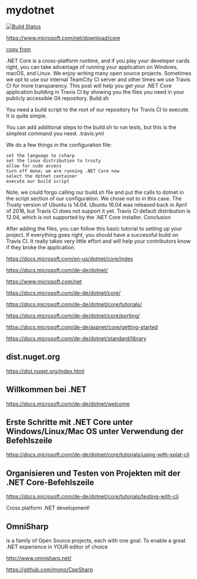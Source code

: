 # mydotnet
[![Build Status](https://secure.travis-ci.org/robisys/mydotnet.svg?branch=master)](https://travis-ci.org/robisys/mydotnet)

https://www.microsoft.com/net/download/core


[copy from](https://rimdev.io/building-net-core-on-travis-ci/)



.NET Core is a cross-platform runtime, and if you play your developer cards right, you can take advantage of running your application on Windows, macOS, and Linux. We enjoy writing many open source projects. Sometimes we opt to use our internal TeamCity CI server and other times we use Travis CI for more transparency. This post will help you get your .NET Core application building in Travis CI by showing you the files you need in your publicly accessible Git repository.
Build.sh

You need a build script to the root of our repository for Travis CI to execute. It is quite simple.

You can add additional steps to the build.sh to run tests, but this is the simplest command you need.
.travis.yml

We do a few things in the configuration file:

    set the language to csharp
    set the linux distribution to trusty
    allow for sudo access
    turn off mono; we are running .NET Core now
    select the dotnet container
    execute our build script

Note, we could forgo calling our build.sh file and put the calls to dotnet in the script section of our configuration. We chose not to in this case. The Trusty version of Ubuntu is 14.04. Ubuntu 16.04 was released back in April of 2016, but Travis CI does not support it yet. Travis CI default distribution is 12.04, which is not supported by the .NET Core installer.
Conclusion

After adding the files, you can follow this basic tutorial to setting up your project. If everything goes right, you should have a successful build on Travis CI. It really takes very little effort and will help your contributors know if they broke the application.

https://docs.microsoft.com/en-us/dotnet/core/index

https://docs.microsoft.com/de-de/dotnet/

https://www.microsoft.com/net

https://docs.microsoft.com/de-de/dotnet/core/

https://docs.microsoft.com/de-de/dotnet/core/tutorials/

https://docs.microsoft.com/de-de/dotnet/core/porting/

https://docs.microsoft.com/de-de/aspnet/core/getting-started

https://docs.microsoft.com/de-de/dotnet/standard/library

## dist.nuget.org

https://dist.nuget.org/index.html
## Willkommen bei .NET

https://docs.microsoft.com/de-de/dotnet/welcome

## Erste Schritte mit .NET Core unter Windows/Linux/Mac OS unter Verwendung der Befehlszeile

https://docs.microsoft.com/de-de/dotnet/core/tutorials/using-with-xplat-cli

## Organisieren und Testen von Projekten mit der .NET Core-Befehlszeile

https://docs.microsoft.com/de-de/dotnet/core/tutorials/testing-with-cli

Cross platform .NET development!

## OmniSharp 
is a family of Open Source projects, each with one goal: To enable a great .NET experience in YOUR editor of choice

http://www.omnisharp.net/

https://github.com/mono/CppSharp

